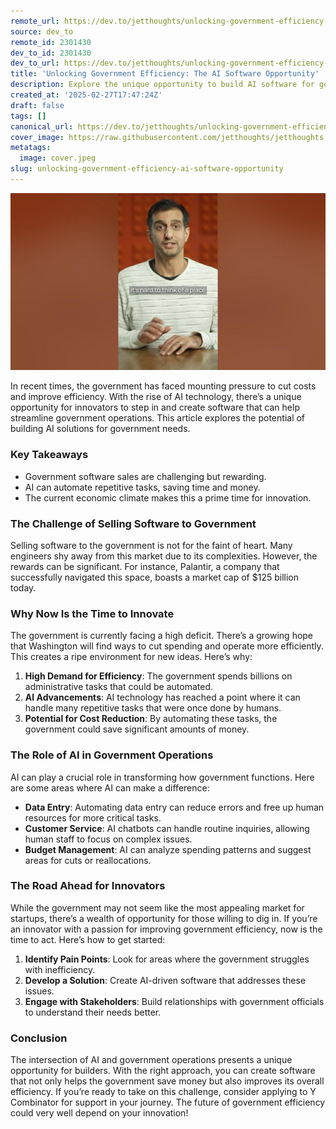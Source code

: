 ```yaml
---
remote_url: https://dev.to/jetthoughts/unlocking-government-efficiency-the-ai-software-opportunity-43lk
source: dev_to
remote_id: 2301430
dev_to_id: 2301430
dev_to_url: https://dev.to/jetthoughts/unlocking-government-efficiency-the-ai-software-opportunity-43lk
title: 'Unlocking Government Efficiency: The AI Software Opportunity'
description: Explore the unique opportunity to build AI software for government efficiency. Learn how automation can reduce spending and improve operations in this insightful article.
created_at: '2025-02-27T17:47:24Z'
draft: false
tags: []
canonical_url: https://dev.to/jetthoughts/unlocking-government-efficiency-the-ai-software-opportunity-43lk
cover_image: https://raw.githubusercontent.com/jetthoughts/jetthoughts.github.io/master/content/blog/unlocking-government-efficiency-ai-software-opportunity/cover.jpeg
metatags:
  image: cover.jpeg
slug: unlocking-government-efficiency-ai-software-opportunity
---
```

[![Unlocking Government Efficiency: The AI Software Opportunity](file_0.jpg)](https://www.youtube.com/watch?v=kwmaCLAkpwQ)

In recent times, the government has faced mounting pressure to cut costs and improve efficiency. With the rise of AI technology, there’s a unique opportunity for innovators to step in and create software that can help streamline government operations. This article explores the potential of building AI solutions for government needs.

### Key Takeaways

*   Government software sales are challenging but rewarding.
*   AI can automate repetitive tasks, saving time and money.
*   The current economic climate makes this a prime time for innovation.

### The Challenge of Selling Software to Government

Selling software to the government is not for the faint of heart. Many engineers shy away from this market due to its complexities. However, the rewards can be significant. For instance, Palantir, a company that successfully navigated this space, boasts a market cap of $125 billion today.

### Why Now Is the Time to Innovate

The government is currently facing a high deficit. There’s a growing hope that Washington will find ways to cut spending and operate more efficiently. This creates a ripe environment for new ideas. Here’s why:

1.  **High Demand for Efficiency**: The government spends billions on administrative tasks that could be automated.
2.  **AI Advancements**: AI technology has reached a point where it can handle many repetitive tasks that were once done by humans.
3.  **Potential for Cost Reduction**: By automating these tasks, the government could save significant amounts of money.

### The Role of AI in Government Operations

AI can play a crucial role in transforming how government functions. Here are some areas where AI can make a difference:

*   **Data Entry**: Automating data entry can reduce errors and free up human resources for more critical tasks.
*   **Customer Service**: AI chatbots can handle routine inquiries, allowing human staff to focus on complex issues.
*   **Budget Management**: AI can analyze spending patterns and suggest areas for cuts or reallocations.

### The Road Ahead for Innovators

While the government may not seem like the most appealing market for startups, there’s a wealth of opportunity for those willing to dig in. If you’re an innovator with a passion for improving government efficiency, now is the time to act. Here’s how to get started:

1.  **Identify Pain Points**: Look for areas where the government struggles with inefficiency.
2.  **Develop a Solution**: Create AI-driven software that addresses these issues.
3.  **Engage with Stakeholders**: Build relationships with government officials to understand their needs better.

### Conclusion

The intersection of AI and government operations presents a unique opportunity for builders. With the right approach, you can create software that not only helps the government save money but also improves its overall efficiency. If you’re ready to take on this challenge, consider applying to Y Combinator for support in your journey. The future of government efficiency could very well depend on your innovation!